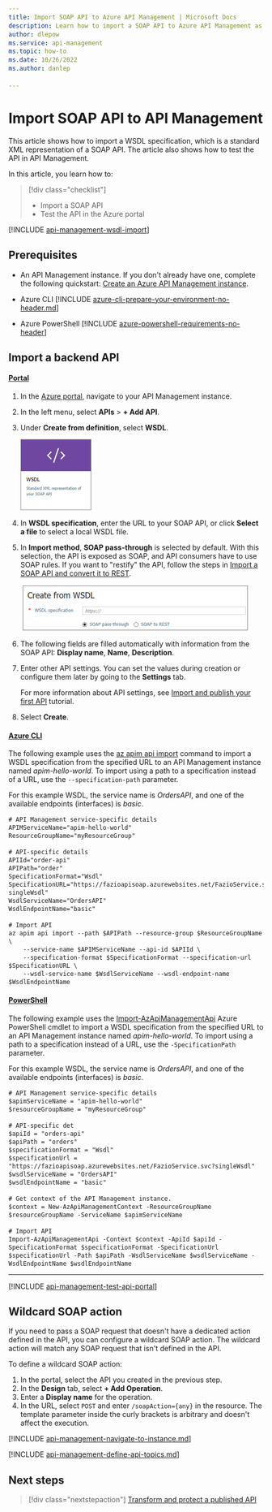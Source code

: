 ```yaml
---
title: Import SOAP API to Azure API Management | Microsoft Docs
description: Learn how to import a SOAP API to Azure API Management as a WSDL specification using the Azure portal, Azure CLI, or Azure PowerShell. Then, test the API in the Azure portal.
author: dlepow
ms.service: api-management
ms.topic: how-to
ms.date: 10/26/2022
ms.author: danlep

---
```

# Import SOAP API to API Management

This article shows how to import a WSDL specification, which is a standard XML representation of a SOAP API. The article also shows how to test the API in API Management.

In this article, you learn how to:

> [!div class="checklist"]
> * Import a SOAP API
> * Test the API in the Azure portal

[!INCLUDE [api-management-wsdl-import](../../includes/api-management-wsdl-import.md)]

## Prerequisites

* An API Management instance. If you don't already have one, complete the following quickstart: [Create an Azure API Management instance](get-started-create-service-instance.md).

* Azure CLI
    [!INCLUDE [azure-cli-prepare-your-environment-no-header.md](~/articles/reusable-content/azure-cli/azure-cli-prepare-your-environment-no-header.md)]


* Azure PowerShell
    [!INCLUDE [azure-powershell-requirements-no-header](../../includes/azure-powershell-requirements-no-header.md)]


 
## <a name="create-api"> </a>Import a backend API

#### [Portal](#tab/portal)

1. In the [Azure portal](https://portal.azure.com), navigate to your API Management instance.
1. In the left menu, select **APIs** > **+ Add API**.
1. Under **Create from definition**, select **WSDL**.

    ![SOAP API](./media/import-soap-api/wsdl-api.png)
1. In **WSDL specification**, enter the URL to your SOAP API, or click **Select a file** to select a local WSDL file.
1. In **Import method**, **SOAP pass-through** is selected by default. 
    With this selection, the API is exposed as SOAP, and API consumers have to use SOAP rules. If you want to "restify" the API, follow the steps in [Import a SOAP API and convert it to REST](restify-soap-api.md).

    ![Create SOAP API from WSDL specification](./media/import-soap-api/pass-through.png)
1. The following fields are filled automatically with information from the SOAP API: **Display name**, **Name**, **Description**.
1. Enter other API settings. You can set the values during creation or configure them later by going to the **Settings** tab. 

    For more information about API settings, see [Import and publish your first API](import-and-publish.md#import-and-publish-a-backend-api) tutorial.
1. Select **Create**.

#### [Azure CLI](#tab/cli)

The following example uses the [az apim api import](/cli/azure/apim/api#az-apim-api-import) command to import a WSDL specification from the specified URL to an API Management instance named *apim-hello-world*. To import using a path to a specification instead of a URL, use the `--specification-path` parameter.

For this example WSDL, the service name is *OrdersAPI*, and one of the available endpoints (interfaces) is *basic*.

```azurecli-interactive
# API Management service-specific details
APIMServiceName="apim-hello-world"
ResourceGroupName="myResourceGroup"

# API-specific details
APIId="order-api"
APIPath="order"
SpecificationFormat="Wsdl"
SpecificationURL="https://fazioapisoap.azurewebsites.net/FazioService.svc?singleWsdl"
WsdlServiceName="OrdersAPI"
WsdlEndpointName="basic"

# Import API
az apim api import --path $APIPath --resource-group $ResourceGroupName \
    --service-name $APIMServiceName --api-id $APIId \
    --specification-format $SpecificationFormat --specification-url $SpecificationURL \
    --wsdl-service-name $WsdlServiceName --wsdl-endpoint-name $WsdlEndpointName
```

#### [PowerShell](#tab/powershell)

The following example uses the [Import-AzApiManagementApi](/powershell/module/az.apimanagement/import-azapimanagementapi?) Azure PowerShell cmdlet to import a WSDL specification from the specified URL to an API Management instance named *apim-hello-world*. To import using a path to a specification instead of a URL, use the `-SpecificationPath` parameter.

For this example WSDL, the service name is *OrdersAPI*, and one of the available endpoints (interfaces) is *basic*.

```powershell-interactive
# API Management service-specific details
$apimServiceName = "apim-hello-world"
$resourceGroupName = "myResourceGroup"

# API-specific det
$apiId = "orders-api"
$apiPath = "orders"
$specificationFormat = "Wsdl"
$specificationUrl = "https://fazioapisoap.azurewebsites.net/FazioService.svc?singleWsdl"
$wsdlServiceName = "OrdersAPI"
$wsdlEndpointName = "basic"

# Get context of the API Management instance. 
$context = New-AzApiManagementContext -ResourceGroupName $resourceGroupName -ServiceName $apimServiceName

# Import API
Import-AzApiManagementApi -Context $context -ApiId $apiId -SpecificationFormat $specificationFormat -SpecificationUrl $specificationUrl -Path $apiPath -WsdlServiceName $wsdlServiceName -WsdlEndpointName $wsdlEndpointName
```

---

[!INCLUDE [api-management-test-api-portal](../../includes/api-management-test-api-portal.md)]

## Wildcard SOAP action

If you need to pass a SOAP request that doesn't have a dedicated action defined in the API, you can configure a wildcard SOAP action. The wildcard action will match any SOAP request that isn't defined in the API.  

To define a wildcard SOAP action:

1. In the portal, select the API you created in the previous step.
1. In the **Design** tab, select **+ Add Operation**.
1. Enter a **Display name** for the operation.
1. In the URL, select `POST` and enter `/soapAction={any}` in the resource. The template parameter inside the curly brackets is arbitrary and doesn't affect the execution.


[!INCLUDE [api-management-navigate-to-instance.md](../../includes/api-management-append-apis.md)]

[!INCLUDE [api-management-define-api-topics.md](../../includes/api-management-define-api-topics.md)]

## Next steps

> [!div class="nextstepaction"]
> [Transform and protect a published API](transform-api.md)